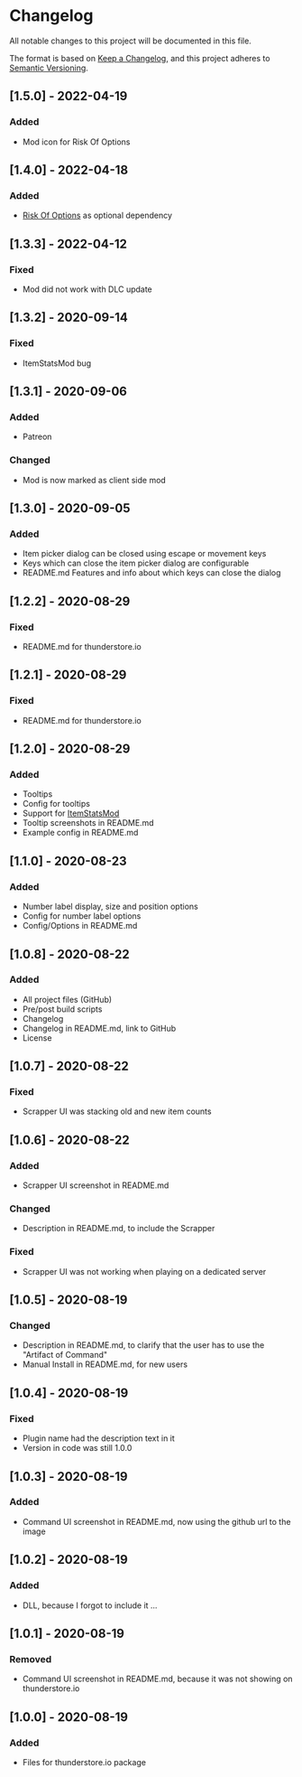 # Changelog

All notable changes to this project will be documented in this file.

The format is based on [Keep a Changelog](https://keepachangelog.com/en/1.0.0/),
and this project adheres to [Semantic Versioning](https://semver.org/spec/v2.0.0.html).

## [1.5.0] - 2022-04-19
### Added
-  Mod icon for Risk Of Options

## [1.4.0] - 2022-04-18
### Added
-  [Risk Of Options](https://thunderstore.io/package/Rune580/Risk_Of_Options/) as optional dependency

## [1.3.3] - 2022-04-12
### Fixed
-  Mod did not work with DLC update

## [1.3.2] - 2020-09-14
### Fixed
- ItemStatsMod bug

## [1.3.1] - 2020-09-06
### Added
- Patreon

### Changed
- Mod is now marked as client side mod

## [1.3.0] - 2020-09-05
### Added
- Item picker dialog can be closed using escape or movement keys
- Keys which can close the item picker dialog are configurable
- README.md Features and info about which keys can close the dialog

## [1.2.2] - 2020-08-29
### Fixed
- README.md for thunderstore.io

## [1.2.1] - 2020-08-29
### Fixed
- README.md for thunderstore.io

## [1.2.0] - 2020-08-29
### Added
- Tooltips
- Config for tooltips
- Support for [ItemStatsMod](https://thunderstore.io/package/ontrigger/ItemStatsMod/)
- Tooltip screenshots in README.md
- Example config in README.md

## [1.1.0] - 2020-08-23
### Added
- Number label display, size and position options
- Config for number label options
- Config/Options in README.md

## [1.0.8] - 2020-08-22
### Added
- All project files (GitHub)
- Pre/post build scripts
- Changelog
- Changelog in README.md, link to GitHub
- License

## [1.0.7] - 2020-08-22
### Fixed
- Scrapper UI was stacking old and new item counts

## [1.0.6] - 2020-08-22
### Added
- Scrapper UI screenshot in README.md

### Changed
- Description in README.md, to include the Scrapper

### Fixed
- Scrapper UI was not working when playing on a dedicated server

## [1.0.5] - 2020-08-19
### Changed
- Description in README.md, to clarify that the user has to use the "Artifact of Command"
- Manual Install in README.md, for new users

## [1.0.4] - 2020-08-19
### Fixed
- Plugin name had the description text in it
- Version in code was still 1.0.0

## [1.0.3] - 2020-08-19
### Added
- Command UI screenshot in README.md, now using the github url to the image

## [1.0.2] - 2020-08-19
### Added
- DLL, because I forgot to include it ...

## [1.0.1] - 2020-08-19
### Removed
- Command UI screenshot in README.md, because it was not showing on thunderstore.io

## [1.0.0] - 2020-08-19
### Added
- Files for thunderstore.io package
